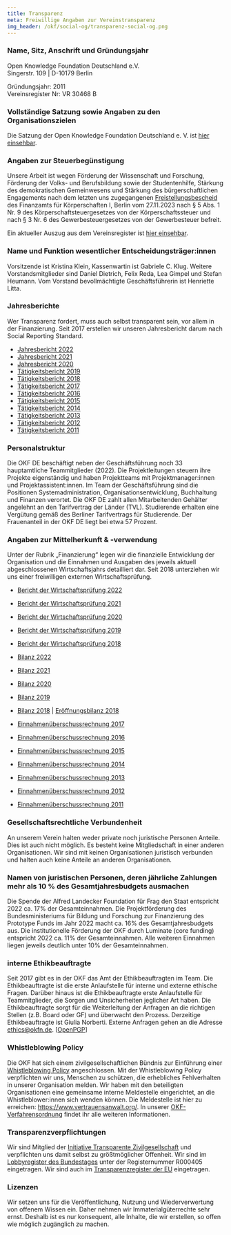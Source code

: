 ```yaml
---
title: Transparenz
meta: Freiwillige Angaben zur Vereinstransparenz
img_header: /okf/social-og/transparenz-social-og.png
---
```


### Name, Sitz, Anschrift und Gründungsjahr

Open Knowledge Foundation Deutschland e.V. <br>
Singerstr. 109 | D-10179 Berlin <br>

Gründungsjahr: 2011 <br>
Vereinsregister Nr: VR 30468 B <br>

### Vollständige Satzung sowie Angaben zu den Organisationszielen
Die Satzung der Open Knowledge Foundation Deutschland e. V. ist [hier einsehbar](/files/documents/01_OKF-Satzung_neu.pdf).

### Angaben zur Steuerbegünstigung
Unsere Arbeit ist wegen Förderung der Wissenschaft und Forschung, Förderung der Volks- und Berufsbildung sowie der Studentenhilfe, Stärkung des demokratischen Gemeinwesens und  Stärkung des bürgerschaftlichen Engagements nach dem letzten uns zugegangenen [Freistellungsbescheid](/files/documents/2023_Freistellungsbescheid_fuer2022.pdf) des Finanzamts für Körperschaften I, Berlin vom 27.11.2023 nach § 5 Abs. 1 Nr. 9 des Körperschaftsteuergesetzes von der Körperschaftssteuer und nach § 3 Nr. 6 des Gewerbesteuergesetzes von der Gewerbesteuer befreit.

Ein aktueller Auszug aus dem Vereinsregister ist [hier einsehbar](/files/documents/2023-08-16-Vereinsregisterauszug-OKF-DE.pdf).

### Name und Funktion wesentlicher Entscheidungsträger:innen
Vorsitzende ist Kristina Klein, Kassenwartin ist Gabriele C. Klug. Weitere Vorstandsmitglieder sind Daniel Dietrich, Felix Reda, Lea Gimpel und Stefan Heumann. Vom Vorstand bevollmächtigte Geschäftsführerin ist Henriette Litta.

### Jahresberichte
Wer Transparenz fordert, muss auch selbst transparent sein, vor allem in der Finanzierung. Seit 2017 erstellen wir unseren Jahresbericht darum nach Social Reporting Standard.

[comment]: # (!Achtung: Den aktuellen Bericht KEINESFALLS schon hier verlinken, bevor nicht 1. die Mitgliederversammlung ihn abgesegnet hat und 2. der Wirtschaftsprüfer die Zahlen freigegeben hat!)

- [Jahresbericht 2022](https://2022.okfn.de/) <br>
- [Jahresbericht 2021](https://2021.okfn.de/) <br>
- [Jahresbericht 2020](https://2020.okfn.de/) <br>
- [Tätigkeitsbericht 2019](https://2019.okfn.de/) <br>
- [Tätigkeitsbericht 2018](https://2018.okfn.de/) <br>
- [Tätigkeitsbericht 2017](/files/documents/OKFDE-Taetigkeitsbericht-2017.pdf) <br>
- [Tätigkeitsbericht 2016](/files/documents/OKFDE-Taetigkeitsbericht-2016.pdf) <br>
- [Tätigkeitsbericht 2015](/files/documents/OKFDE-Taetigkeitsbericht-2015.pdf) <br>
- [Tätigkeitsbericht 2014](/files/documents/OKFDE-Taetigkeitsbericht-2014.pdf) <br>
- [Tätigkeitsbericht 2013](/files/documents/OKFDE-Taetigkeitsbericht-2013.pdf) <br>
- [Tätigkeitsbericht 2012](/files/documents/OKFDE-Taetigkeitsbericht-2012.pdf) <br>
- [Tätigkeitsbericht 2011](/files/documents/OKFDE-Taetigkeitsbericht-2011.pdf) 

### Personalstruktur

Die OKF DE beschäftigt neben der Geschäftsführung noch 33 hauptamtliche Teammitglieder (2022). Die Projektleitungen steuern ihre Projekte eigenständig und haben Projektteams mit Projektmanager:innen und Projektassistent:innen. Im Team der Geschäftsführung sind die Positionen Systemadministration, Organisationsentwicklung, Buchhaltung und Finanzen verortet. Die OKF DE zahlt allen Mitarbeitenden Gehälter angelehnt an den Tarifvertrag der Länder (TVL). Studierende erhalten eine Vergütung gemäß des Berliner Tarifvertrags für Studierende. Der Frauenanteil in der OKF DE liegt bei etwa 57 Prozent.

### Angaben zur Mittelherkunft & -verwendung

Unter der Rubrik „Finanzierung“ legen wir die finanzielle Entwicklung der Organisation und die Einnahmen und Ausgaben des jeweils aktuell abgeschlossenen Wirtschaftsjahrs detailliert dar. Seit 2018 unterziehen wir uns einer freiwilligen externen Wirtschaftsprüfung.

- [Bericht der Wirtschaftsprüfung 2022](/files/documents/WP-Berichte/OKF-DE-WPBericht-2022.pdf) <br>
- [Bericht der Wirtschaftsprüfung 2021](/files/documents/WP-Berichte/OKF-DE-WPBericht-2021.pdf) <br>
- [Bericht der Wirtschaftsprüfung 2020](/files/documents/WP-Berichte/OKF-DE-WPBericht-2020.pdf) <br>
- [Bericht der Wirtschaftsprüfung 2019](/files/documents/WP-Berichte/OKF-DE-WPBericht-2019.pdf) <br>
- [Bericht der Wirtschaftsprüfung 2018](/files/documents/WP-Berichte/OKF-DE-WPBericht-2018.pdf) <br>

- [Bilanz 2022](/files/documents/Jahresabschluesse/OKF-DE-Jahresabschluss-2022.pdf) <br>
- [Bilanz 2021](/files/documents/Jahresabschluesse/OKF-DE-Jahresabschluss-2021.pdf) <br>
- [Bilanz 2020](/files/documents/Jahresabschluesse/OKF-DE-Jahresabschluss-2020.pdf) <br>
- [Bilanz 2019](/files/documents/Jahresabschluesse/OKF-DE-Jahresabschluss-2019.pdf) <br>
- [Bilanz 2018](/files/documents/Jahresabschluesse/OKF-DE-Jahresabschluss-2018.pdf) | [Eröffnungsbilanz 2018](/files/documents/Jahresabschluesse/OKF-DE-Jahresabschluss-Eröffnungsbilanz_2018.pdf) <br>

- [Einnahmenüberschussrechnung 2017](/files/documents/Jahresabschluesse/OKF-DE-Jahresabschluss-2017.pdf) <br> 
- [Einnahmenüberschussrechnung 2016](/files/documents/Jahresabschluesse/OKF-DE-Jahresabschluss-2016.pdf) <br>
- [Einnahmenüberschussrechnung 2015](/files/documents/Jahresabschluesse/OKF-DE-Jahresabschluss-2015.pdf) <br>
- [Einnahmenüberschussrechnung 2014](/files/documents/Jahresabschluesse/OKF-DE-Jahresabschluss-2014.pdf) <br>
- [Einnahmenüberschussrechnung 2013](/files/documents/Jahresabschluesse/OKF-DE-Jahresabschluss-2013.pdf) <br>
- [Einnahmenüberschussrechnung 2012](/files/documents/Jahresabschluesse/OKF-DE-Jahresabschluss-2012.pdf) <br>
- [Einnahmenüberschussrechnung 2011](/files/documents/Jahresabschluesse/OKF-DE-Jahresabschluss-2011.pdf)

### Gesellschaftsrechtliche Verbundenheit
An unserem Verein halten weder private noch juristische Personen Anteile. Dies ist auch nicht möglich. Es besteht keine Mitgliedschaft in einer anderen Organisationen. Wir sind mit keinen Organisationen juristisch verbunden und halten auch keine Anteile an anderen Organisationen.

### Namen von juristischen Personen, deren jährliche Zahlungen mehr als 10 % des Gesamtjahresbudgets ausmachen
Die Spende der Alfred Landecker Foundation für Frag den Staat entspricht 2022 ca. 17% der Gesamteinnahmen. Die Projektförderung des Bundesministeriums für Bildung und Forschung zur Finanzierung des Prototype Funds im Jahr 2022 macht ca. 16% des Gesamtjahresbudgets aus. Die institutionelle Förderung der OKF durch Luminate (core funding) entspricht 2022 ca. 11% der Gesamteinnahmen. Alle weiteren Einnahmen liegen jeweils deutlich unter 10% der Gesamteinnahmen.

### interne Ethikbeauftragte
Seit 2017 gibt es in der OKF das Amt der Ethikbeauftragten im Team. Die Ethikbeauftragte ist die erste Anlaufstelle für interne und externe ethische Fragen. Darüber hinaus ist die Ethikbeauftragte erste Anlaufstelle für Teammitglieder, die Sorgen und Unsicherheiten jeglicher Art haben. Die Ethikbeauftragte sorgt für die Weiterleitung der Anfragen an die richtigen Stellen (z.B. Board oder GF) und überwacht den Prozess. Derzeitige Ethikbeauftragte ist Giulia Norberti. Externe Anfragen gehen an die Adresse ethics@okfn.de. [<a href="/okf/ethics_okfn_de_pub.asc">OpenPGP</a>]

### Whistleblowing Policy

Die OKF hat sich einem zivilgesellschaftlichen Bündnis zur Einführung einer [Whistleblowing Policy](https://freiheitsrechte.org/uploads/documents/Demokratie/Policy_Whistleblowing-2022-Gesellschaft-fuer-Freiheitsrechte-Zivilcourage-Demokratie.pdf) angeschlossen. Mit der Whistleblowing Policy verpflichten wir uns, Menschen zu schützen, die erhebliches Fehlverhalten in unserer Organisation melden. Wir haben mit den beteiligten Organisationen eine gemeinsame interne Meldestelle eingerichtet, an die Whistleblower:innen sich wenden können. Die Meldestelle ist hier zu erreichen: https://www.vertrauensanwalt.org/. In unserer [OKF-Verfahrensordnung](/files/documents/OKF_WhistleblowingPolicy_Verfahrensordnung.pdf) findet ihr alle weiteren Informationen. 

### Transparenzverpflichtungen
Wir sind Mitglied der [Initiative Transparente Zivilgesellschaft](https://www.transparente-zivilgesellschaft.de/) und verpflichten uns damit selbst zu größtmöglicher Offenheit. Wir sind im [Lobbyregister des Bundestages](https://www.lobbyregister.bundestag.de/startseite) unter der Registernummer R000405 eingetragen. Wir sind auch im [Transparenzregister der EU](https://ec.europa.eu/transparencyregister/public/homePage.do?redir=false&locale=de) eingetragen. 

### Lizenzen

Wir setzen uns für die Veröffentlichung, Nutzung und Wiederverwertung von offenem Wissen ein. Daher nehmen wir Immaterialgüterrechte sehr ernst. Deshalb ist es nur konsequent, alle Inhalte, die wir erstellen, so offen wie möglich zugänglich zu machen.

